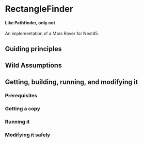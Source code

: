 # RectangleFinder

#### Like Pathfinder, only not

An implementation of a Mars Rover for Next45.

## Guiding principles

## Wild Assumptions

## Getting, building, running, and modifying it

### Prerequisites

### Getting a copy

### Running it

### Modifying it safely



